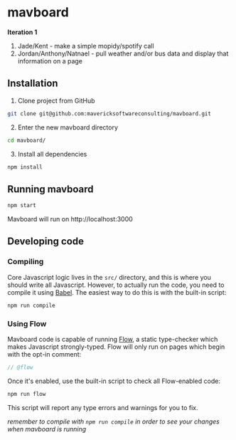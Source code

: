 # mavboard

**Iteration 1**

1. Jade/Kent - make a simple mopidy/spotify call
2. Jordan/Anthony/Natnael - pull weather and/or bus data and display that information on a page


## Installation

1. Clone project from GitHub 

```sh
git clone git@github.com:mavericksoftwareconsulting/mavboard.git
```

2. Enter the new mavboard directory

```sh
cd mavboard/
```

3. Install all dependencies

```sh
npm install
```


## Running mavboard

```sh
npm start
```

Mavboard will run on http://localhost:3000

## Developing code

### Compiling

Core Javascript logic lives in the `src/` directory, and this is where you should write all Javascript. However, to actually run the code, you need to compile it using [Babel](https://babeljs.io). The easiest way to do this is with the built-in script:

```sh
npm run compile
```

### Using Flow

Mavboard code is capable of running [Flow](https://flow.org), a static type-checker which makes Javascript strongly-typed. Flow will only run on pages which begin with the opt-in comment:

```js
// @flow
```

Once it's enabled, use the built-in script to check all Flow-enabled code:

```sh
npm run flow
```

This script will report any type errors and warnings for you to fix. 

*_remember to compile with `npm run compile` in order to see your changes when mavboard is running_*
